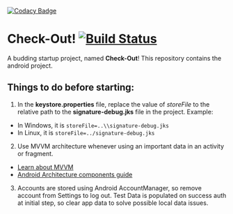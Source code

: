 [![Codacy Badge](https://api.codacy.com/project/badge/Grade/dc1f262bc68c4573b3cc0accc971a55f)](https://app.codacy.com/app/checkin-team/Checkin-Android?utm_source=github.com&utm_medium=referral&utm_content=checkin-team/Checkin-Android&utm_campaign=Badge_Grade_Dashboard)
# Check-Out! [![Build Status](https://travis-ci.com/shivanshs9/Check-Out.svg?token=krgm6p5sHAL3i37CW8cZ&branch=master)](https://travis-ci.com/shivanshs9/Check-Out)
A budding startup project, named **Check-Out**! This repository contains the android project.

## Things to do before starting:
1. In the **keystore.properties** file, replace the value of *storeFile* to the relative path to the **signature-debug.jks** file in the project.
Example:
- In Windows, it is `storeFile=..\\signature-debug.jks`
- In Linux, it is `storeFile=../signature-debug.jks`

2. Use MVVM architecture whenever using an important data in an activity or fragment. 
- [Learn about MVVM](https://proandroiddev.com/mvvm-architecture-viewmodel-and-livedata-part-1-604f50cda1)
- [Android Architecture components guide](https://developer.android.com/jetpack/docs/guide#fetching_data)

3. Accounts are stored using Android AccountManager, so remove account from Settings to log out. Test Data is populated on success auth at initial step, so clear app data to solve possible local data issues.
